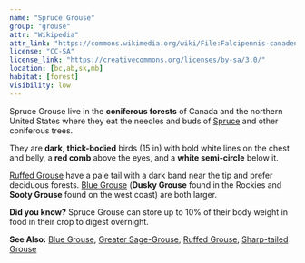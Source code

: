 ```yaml
---
name: "Spruce Grouse"
group: "grouse"
attr: "Wikipedia"
attr_link: "https://commons.wikimedia.org/wiki/File:Falcipennis-canadensis-001.jpg"
license: "CC-SA"
license_link: "https://creativecommons.org/licenses/by-sa/3.0/"
location: [bc,ab,sk,mb]
habitat: [forest]
visibility: low
---
```

Spruce Grouse live in the **coniferous forests** of Canada and the northern United States where they eat the needles and buds of [Spruce](/trees/spruce/) and other coniferous trees.

They are **dark**, **thick-bodied** birds (15 in) with bold white lines on the chest and belly, a **red comb** above the eyes, and a **white semi-circle** below it.

[Ruffed Grouse](/birds/rufgrouse/) have a pale tail with a dark band near the tip and prefer deciduous forests. [Blue Grouse](/birds/blugrouse/) (__Dusky Grouse__ found in the Rockies and __Sooty Grouse__ found on the west coast) are both larger.

**Did you know?** Spruce Grouse can store up to 10% of their body weight in food in their crop to digest overnight.

<!-- generated, do not edit -->
**See Also:**
[Blue Grouse](/birds/blugrouse/),
[Greater Sage-Grouse](/birds/gresage/),
[Ruffed Grouse](/birds/rufgrouse/),
[Sharp-tailed Grouse](/birds/shtgrouse/)

